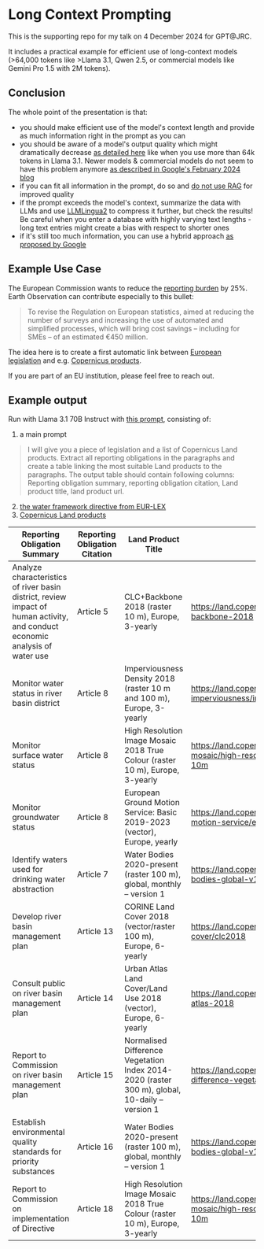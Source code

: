 # Long Context Prompting
This is the supporting repo for my talk on 4 December 2024 for GPT@JRC. 

It includes a practical example for efficient use of long-context models (>64,000 tokens like >Llama 3.1, Qwen 2.5, or commercial models like Gemini Pro 1.5 with 2M tokens).

## Conclusion

The whole point of the presentation is that:
- you should make efficient use of the model's context length and provide as much information right in the prompt as you can
- you should be aware of a model's output quality which might dramatically decrease [as detailed here](https://github.com/NVIDIA/RULER) like when you use more than 64k tokens in Llama 3.1. Newer models & commercial models do not seem to have this problem anymore [as described in Google's February 2024 blog](https://blog.google/technology/ai/google-gemini-next-generation-model-february-2024/#performance)
- if you can fit all information in the prompt, do so and [do not use RAG](https://arxiv.org/abs/2407.16833) for improved quality
- if the prompt exceeds the model's context, summarize the data with LLMs and use [LLMLingua2](https://huggingface.co/spaces/microsoft/llmlingua-2) to compress it further, but check the results! Be careful when you enter a database with highly varying text lengths - long text entries might create a bias with respect to shorter ones
- if it's still too much information, you can use a hybrid approach [as proposed by Google](https://arxiv.org/abs/2407.16833)

## Example Use Case

The European Commission wants to reduce the [reporting burden](https://commission.europa.eu/system/files/2023-10/Factsheet_CWP_Burdens_10.pdf) by 25%. Earth Observation can contribute especially to this bullet: 

> To revise the Regulation on European statistics, aimed at reducing the number of surveys and
increasing the use of automated and simplified processes, which will bring cost savings – including for
SMEs – of an estimated €450 million.

The idea here is to create a first automatic link between [European legislation](https://eur-lex.europa.eu/homepage.html?locale=en) and e.g. [Copernicus products](https://www.copernicus.eu/en/accessing-data-where-and-how/copernicus-services-catalogue).

If you are part of an EU institution, please feel free to reach out.

## Example output 

Run with Llama 3.1 70B Instruct with [this prompt](https://github.com/do-me/long-context-prompting-talk/blob/main/complete_prompt.txt), consisting of:

1. a main prompt

> I will give you a piece of legislation and a list of Copernicus Land products.
Extract all reporting obligations in the paragraphs and create a table linking the most suitable Land products to the paragraphs.
The output table should contain following columns:
Reporting obligation summary, reporting obligation citation, Land product title, land product url.

2. [the water framework directive from EUR-LEX](https://eur-lex.europa.eu/legal-content/EN/TXT/HTML/?uri=CELEX:32000L0060)
3. [Copernicus Land products](https://github.com/do-me/long-context-prompting-talk/blob/main/copernicus_land_products.txt)

| Reporting Obligation Summary | Reporting Obligation Citation | Land Product Title | Land Product URL |
| --- | --- | --- | --- |
| Analyze characteristics of river basin district, review impact of human activity, and conduct economic analysis of water use | Article 5 | CLC+Backbone 2018 (raster 10 m), Europe, 3-yearly | https://land.copernicus.eu/en/products/clc-backbone/clc-backbone-2018 |
| Monitor water status in river basin district | Article 8 | Imperviousness Density 2018 (raster 10 m and 100 m), Europe, 3-yearly | https://land.copernicus.eu/en/products/high-resolution-layer-imperviousness/imperviousness-density-2018 |
| Monitor surface water status | Article 8 | High Resolution Image Mosaic 2018 True Colour (raster 10 m), Europe, 3-yearly | https://land.copernicus.eu/en/products/european-image-mosaic/high-resolution-image-mosaic-2018-true-colour-10m |
| Monitor groundwater status | Article 8 | European Ground Motion Service: Basic 2019-2023 (vector), Europe, yearly | https://land.copernicus.eu/en/products/european-ground-motion-service/egms-basic |
| Identify waters used for drinking water abstraction | Article 7 | Water Bodies 2020-present (raster 100 m), global, monthly – version 1 | https://land.copernicus.eu/en/products/water-bodies/water-bodies-global-v1-0-100m |
| Develop river basin management plan | Article 13 | CORINE Land Cover 2018 (vector/raster 100 m), Europe, 6-yearly | https://land.copernicus.eu/en/products/corine-land-cover/clc2018 |
| Consult public on river basin management plan | Article 14 | Urban Atlas Land Cover/Land Use 2018 (vector), Europe, 6-yearly | https://land.copernicus.eu/en/products/urban-atlas/urban-atlas-2018 |
| Report to Commission on river basin management plan | Article 15 | Normalised Difference Vegetation Index 2014-2020 (raster 300 m), global, 10-daily – version 1 | https://land.copernicus.eu/en/products/vegetation/normalized-difference-vegetation-index-300m-v1.0 |
| Establish environmental quality standards for priority substances | Article 16 | Water Bodies 2020-present (raster 100 m), global, monthly – version 1 | https://land.copernicus.eu/en/products/water-bodies/water-bodies-global-v1-0-100m |
| Report to Commission on implementation of Directive | Article 18 | High Resolution Image Mosaic 2018 True Colour (raster 10 m), Europe, 3-yearly | https://land.copernicus.eu/en/products/european-image-mosaic/high-resolution-image-mosaic-2018-true-colour-10m |

